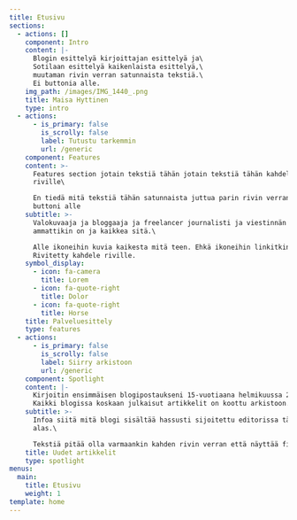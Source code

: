 ```yaml
---
title: Etusivu
sections:
  - actions: []
    component: Intro
    content: |-
      Blogin esittelyä kirjoittajan esittelyä ja\
      Sotilaan esittelyä kaikenlaista esittelyä,\
      muutaman rivin verran satunnaista tekstiä.\
      Ei buttonia alle.
    img_path: /images/IMG_1440_.png
    title: Maisa Hyttinen
    type: intro
  - actions:
      - is_primary: false
        is_scrolly: false
        label: Tutustu tarkemmin
        url: /generic
    component: Features
    content: >-
      Features section jotain tekstiä tähän jotain tekstiä tähän kahdelle
      riville\

      En tiedä mitä tekstiä tähän satunnaista juttua parin rivin verran ja ehkä
      buttoni alle
    subtitle: >-
      Valokuvaaja ja bloggaaja ja freelancer journalisti ja viestinnän
      ammattikin on ja kaikkea sitä.\

      Alle ikoneihin kuvia kaikesta mitä teen. Ehkä ikoneihin linkitkin.
      Rivitetty kahdele riville.
    symbol_display:
      - icon: fa-camera
        title: Lorem
      - icon: fa-quote-right
        title: Dolor
      - icon: fa-quote-right
        title: Horse
    title: Palveluesittely
    type: features
  - actions:
      - is_primary: false
        is_scrolly: false
        label: Siirry arkistoon
        url: /generic
    component: Spotlight
    content: |-
      Kirjoitin ensimmäisen blogipostaukseni 15-vuotiaana helmikuussa 2011.\
      Kaikki blogissa koskaan julkaisut artikkelit on koottu arkistoon.
    subtitle: >-
      Infoa siitä mitä blogi sisältää hassusti sijoitettu editorissa tänne
      alas.\

      Tekstiä pitää olla varmaankin kahden rivin verran että näyttää fiksulta.
    title: Uudet artikkelit
    type: spotlight
menus:
  main:
    title: Etusivu
    weight: 1
template: home
---
```


